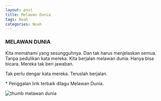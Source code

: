 ```yaml
---
layout: post
title: Melawan Dunia
tags: Noah
categories: Noah
---
```

<div class="container">
<div class="row">
  <div class="col-lg-6 align-items-center justify-content-left d-flex mb-5 mb-lg-0">
    <div class="blockabout">
      <div class="blockabout-inner text-center text-sm-start">
        <div class="pb-3 mb-3">
          <h3>MELAWAN DUNIA</h3>
        </div>
        <p class="description-p text-muted pe-0 pe-lg-0">Kita memahami yang sesungguhnya. Dan tak harus menjelaskan semua. Tanpa pedulikan kata mereka. Kita berjalan melawan dunia. Hanya bisa bicara. Mereka tak beri jawaban.</p>
        <p class="description-p text-muted pe-0 pe-lg-0">Tak perlu dengar kata mereka. Teruslah berjalan.</p>
        <div class="sosmed-horizontal pt-3 pb-3">
          <a href="#"><i class="fas fa-waveform"></i></a>
          <a href="#"><i class="fas fa-waveform-path"></i></a>
          <a href="#"><i class="fas fa-waveform"></i></a>
        </div>
        <p class='mt-2'>* Penggalan lirik terbaik dilagu Melawan Dunia.</p>
      </div>
    </div>
  </div>
  <div class="col-lg-6 mt-3 mb-5 mt-lg-0 text-center">
    <img
      src="//cdn.jsdelivr.net/gh/ceunahteuing/gambaran@main/gambaran/hyc.jpg"
      class="img-fluid border p-2"
      alt="thumb melawan dunia"
    />
  </div>
</div>
</div>